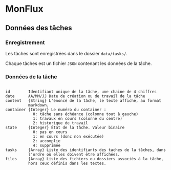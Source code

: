 # MonFlux

## Données des tâches

### Enregistrement

Les tâches sont enregistrées dans le dossier `data/tasks/`.

Chaque tâches est un fichier `JSON` contenant les données de la tâche.

### Données de la tâche

~~~

id        Identifiant unique de la tâche, une chaine de 4 chiffres
date      AA/MM/JJ Date de création ou de travail de la tâche
content   {String} L'énoncé de la tâche, le texte affiché, au format
          markdown.
container {Integer} Le numéro du container :
            0: tâche sans échéance (colonne tout à gauche)
            1: travaux en cours (colonne du centre)
            2: historique de travail
state     {Integer} État de la tâche. Valeur binaire
            0: pas en cours
            1: en cours (donc non exécutée)
            2: accomplie
            4: supprimée
tasks     {Array} Liste des identifiants des taches de la tâches, dans
          l'ordre où elles doivent être affichées.
files     {Array} Liste des fichiers ou dossiers associés à la tâche,
          hors ceux définis dans les textes.
~~~
